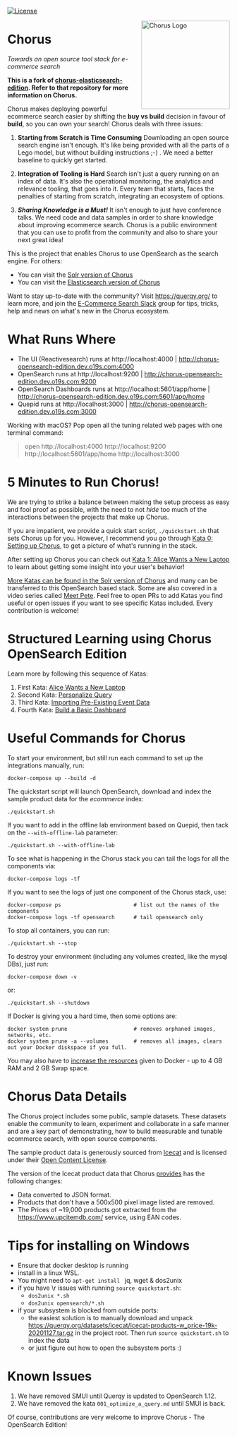 [![License](https://img.shields.io/badge/License-Apache%202.0-blue.svg)](https://opensource.org/licenses/Apache-2.0)


<img src="assets/chorus-logo.png" alt="Chorus Logo" title="Chorus: Towards an open stack for ecommerce search" width="200" align="right"/>

Chorus
==========================

*Towards an open source tool stack for e-commerce search*

**This is a fork of [chorus-elasticsearch-edition](https://github.com/querqy/chorus-elasticsearch-edition). Refer to that repository for more information on Chorus.**

Chorus makes deploying powerful ecommerce search easier by shifting the **buy vs build** decision in favour of **build**, so you can own your search! Chorus deals with three issues:

1. **Starting from Scratch is Time Consuming** Downloading an open source search engine isn't enough. It's like being provided with all the parts of a Lego model, but without building instructions ;-) .  We need a better baseline to quickly get started.

2. **Integration of Tooling is Hard** Search isn't just a query running on an index of data. It's also the operational monitoring, the analytics and relevance tooling, that goes into it.  Every team that starts, faces the penalties of starting from scratch, integrating an ecosystem of options.

3. ***Sharing Knowledge is a Must!*** It isn't enough to just have conference talks. We need code and data samples in order to share knowledge about improving ecommerce search. Chorus is a public environment that you can use to profit from the community and also to share your next great idea!

This is the project that enables Chorus to use OpenSearch as the search engine. For others:
* You can visit the [Solr version of Chorus](https://github.com/querqy/chorus)
* You can visit the [Elasticsearch version of Chorus](https://github.com/querqy/chorus-elasticsearch-edition)

Want to stay up-to-date with the community? Visit https://querqy.org/ to learn more, and join the [E-Commerce Search Slack](https://ecom-search.slack.com/) group for tips, tricks, help and news on what's new in the Chorus ecosystem.

# What Runs Where

* The UI (Reactivesearch) runs at http://localhost:4000 |  http://chorus-opensearch-edition.dev.o19s.com:4000
* OpenSearch runs at http://localhost:9200 |  http://chorus-opensearch-edition.dev.o19s.com:9200
* OpenSearch Dashboards runs at http://localhost:5601/app/home |  http://chorus-opensearch-edition.dev.o19s.com:5601/app/home
* Quepid runs at http://localhost:3000  |  http://chorus-opensearch-edition.dev.o19s.com:3000

Working with macOS? Pop open all the tuning related web pages with one terminal command:
> open http://localhost:4000 http://localhost:9200 http://localhost:5601/app/home http://localhost:3000

# 5 Minutes to Run Chorus!

We are trying to strike a balance between making the setup process as easy and fool proof as possible, with the need to not _hide_ too much of the interactions between the projects that make up Chorus.

If you are impatient, we provide a quick start script, `./quickstart.sh` that sets Chorus up for you. However, I recommend you go through [Kata 0: Setting up Chorus](katas/000_setting_up_chorus.md), to get a picture of what's running in the stack.

After setting up Chorus you can check out [Kata 1: Alice Wants a New Laptop](katas/001_alice_wants_a_new_laptop.md) to learn about getting some insight into your user's behavior!

[More Katas can be found in the Solr version of Chorus](https://github.com/querqy/chorus#structured-learning-using-chorus) and many can be transferred to this OpenSearch based stack. Some are also covered in a video series called [Meet Pete](https://opensourceconnections.com/blog/2020/07/07/meet-pete-the-e-commerce-search-product-manager/). Feel free to open PRs to add Katas you find useful or open issues if you want to see specific Katas included. Every contribution is welcome! 

# Structured Learning using Chorus OpenSearch Edition
Learn more by following this sequence of Katas:

1. First Kata: [Alice Wants a New Laptop](katas/001_alice_wants_a_new_laptop.md)
2. Second Kata: [Personalize Query](katas/002_personalize_query.md)
3. Third Kata: [Importing Pre-Existing Event Data](katas/003_import_preexisting_event_data.md)
4. Fourth Kata: [Build a Basic Dashboard](katas/004_build_a_basic_dashboard.md)

# Useful Commands for Chorus

To start your environment, but still run each command to set up the integrations manually, run:

```
docker-compose up --build -d
```

The quickstart script will launch OpenSearch, download and index the sample product data for the _ecommerce_ index:

```
./quickstart.sh
```

If you want to add in the offline lab environment based on Quepid, then tack on the `--with-offline-lab` parameter:

```
./quickstart.sh --with-offline-lab
```

To see what is happening in the Chorus stack you can tail the logs for all the components via:

```
docker-compose logs -tf
```

If you want to see the logs of just one component of the Chorus stack, use:

```
docker-compose ps                       # list out the names of the components
docker-compose logs -tf opensearch      # tail opensearch only
```

To stop all containers, you can run:

```
./quickstart.sh --stop
```

To destroy your environment (including any volumes created, like the mysql DBs), just run:

```
docker-compose down -v
```

or:

```
./quickstart.sh --shutdown
```

If Docker is giving you a hard time, then some options are:

```
docker system prune                     # removes orphaned images, networks, etc.
docker system prune -a --volumes        # removes all images, clears out your Docker diskspace if you full.
```

You may also have to [increase the resources](./assets/increase_docker_resources.gif) given to Docker - up to 4 GB RAM and 2 GB Swap space.

# Chorus Data Details

The Chorus project includes some public, sample datasets. These datasets enable the community to learn, experiment and collaborate in a safe manner and are a key part of demonstrating, how to build measurable and tunable ecommerce search, with open source components.

The sample product data is generously sourced from [Icecat](https://icecat.biz/) and is licensed under their [Open Content License](https://iceclog.com/open-content-license-opl/).

The version of the Icecat product data that Chorus [provides](https://querqy.org/datasets/icecat/icecat-products-w_price-19k-20201127.tar.gz) has the following changes:
* Data converted to JSON format.
* Products that don't have a 500x500 pixel image listed are removed.
* The Prices of ~19,000 products got extracted from the https://www.upcitemdb.com/ service, using EAN codes.

# Tips for installing on Windows
* Ensure that docker desktop is running
* install in a linux WSL. 
* You might need to `apt-get install ` jq, wget & dos2unix
* if you have \r issues with running `source quickstart.sh`:
  * `dos2unix *.sh`
  * `dos2unix opensearch/*.sh`
* if your subsystem is blocked from outside ports:
  * the easiest solution is to manually download and unpack https://querqy.org/datasets/icecat/icecat-products-w_price-19k-20201127.tar.gz in the project root.  Then run `source quickstart.sh` to index the data
  * or just figure out how to open the subsystem ports :)


# Known Issues

1. We have removed SMUI until Querqy is updated to OpenSearch 1.12.
1. We have removed the kata `001_optimize_a_query.md` until SMUI is back.

Of course, contributions are very welcome to improve Chorus - The OpenSearch Edition!
